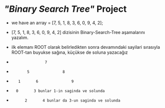 # __*"Binary Search Tree"*__  Project

* we have an array = [7, 5, 1, 8, 3, 6, 0, 9, 4, 2];

* [7, 5, 1, 8, 3, 6, 0, 9, 4, 2] dizisinin Binary-Search-Tree aşamalarını yazalım.

* ilk elemanı ROOT olarak belirledikten sonra devamındaki sayilari sırasıyla ROOT-tan buyukse sağına, küçükse de soluna yazacağız

*                    7
*            5               8
*        1       6               9
*       0       3 bunlar 1-in saginda ve solunda

*           2       4 bunlar da 3-un saginda ve solunda